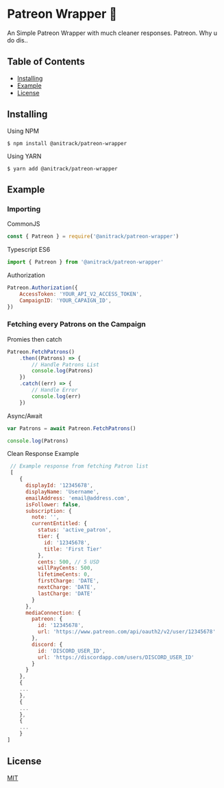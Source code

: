 # Patreon Wrapper 🍊
An Simple Patreon Wrapper with much cleaner responses. Patreon. Why u do dis..

## Table of Contents
- [Installing](#installing)
- [Example](#example)
- [License](#license)

## Installing
Using NPM
```
$ npm install @anitrack/patreon-wrapper
```
Using YARN
```
$ yarn add @anitrack/patreon-wrapper
```

## Example

### Importing

CommonJS
```js
const { Patreon } = require('@anitrack/patreon-wrapper')
```
Typescript ES6
```js
import { Patreon } from '@anitrack/patreon-wrapper'
```

Authorization
```js
Patreon.Authorization({
    AccessToken: 'YOUR_API_V2_ACCESS_TOKEN',
    CampaignID: 'YOUR_CAPAIGN_ID',
})
```

### Fetching every Patrons on the Campaign

Promies then catch
```js
Patreon.FetchPatrons()
    .then((Patrons) => {
        // Handle Patrons List
        console.log(Patrons)
    })
    .catch((err) => {
        // Handle Error
        console.log(err)
    })
```
Async/Await
```js
var Patrons = await Patreon.FetchPatrons()

console.log(Patrons)
```

Clean Response Example
```js
 // Example response from fetching Patron list
 [
    {
      displayId: '12345678',
      displayName: 'Username',
      emailAddress: 'email@address.com',
      isFollower: false,
      subscription: {
        note: '',
        currentEntitled: {
          status: 'active_patron',
          tier: {
            id: '12345678',
            title: 'First Tier'
          },
          cents: 500, // 5 USD
          willPayCents: 500,
          lifetimeCents: 0,
          firstCharge: 'DATE',
          nextCharge: 'DATE',
          lastCharge: 'DATE'
        }
      },
      mediaConnection: {
        patreon: {
          id: '12345678',
          url: 'https://www.patreon.com/api/oauth2/v2/user/12345678'       
        },
        discord: {
          id: 'DISCORD_USER_ID',
          url: 'https://discordapp.com/users/DISCORD_USER_ID'
        }
      }
    },
    {
    ...
    },
    {
    ...
    },
    {
    ...
    }
]
```

## License

[MIT](LICENSE)
